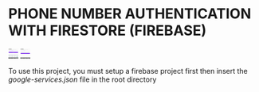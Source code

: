 # PHONE NUMBER AUTHENTICATION WITH FIRESTORE (FIREBASE)

<img src="auth1.png"
     alt="Phone authetication image 1"
     style="width: 20px; height: 20px;"
      width="20px"
      height="20px"/>
<img src="auth2.png"
     alt="Phone authetication image 2"
     width="20px"
     height="20px"
     style="width: 20px; height: 20px;" />

To use this project, you must setup a firebase project first then insert the *google-services.json* file in the root directory